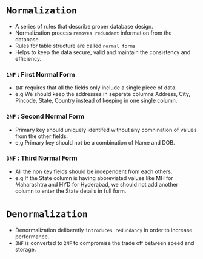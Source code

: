 # `Normalization`

- A series of rules that describe proper database design.
- Normalization process `removes redundant` information from the database.
- Rules for table structure are called `normal forms`
- Helps to keep the data secure, valid and maintain the consistency and efficiency.

### `1NF` : First Normal Form
- `1NF` requires that all the fields only include a single piece of data.
- e.g We should keep the addresses in seperate columns Address, City, Pincode, State, Country instead of keeping in one single column.

### `2NF` : Second Normal Form
- Primary key should uniquely identifed without any comnination of values from the other fields.
- e.g Primary key should not be a combination of Name and DOB.

### `3NF` : Third Normal Form
- All the non key fields should be independent from each others.
- e.g If the State column is having abbreviated values like MH for Maharashtra and HYD for Hyderabad, we should not add another column to enter the State details in full form.

# `Denormalization`

- Denormalization deliberetly `introduces redundancy` in order to increase performance.
- `3NF` is converted to `2NF` to compromise the trade off between speed and storage.
